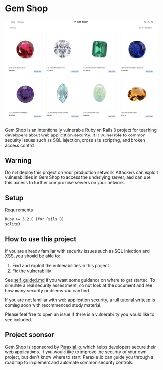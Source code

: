 # Gem Shop

![Gem Shop](./app/assets/images/gem_shop.jpg)

Gem Shop is an intentionally vulnerable Ruby on Rails 8 project for teaching developers about web application security. It is vulnerable to common security issues such as SQL injection, cross site scripting, and broken access control.

## Warning

Do not deploy this project on your production network. Attackers can exploit vulnerabilities in Gem Shop to access the underlying server, and can use this access to further compromise servers on your network. 

## Setup

Requirements:

```
Ruby >= 3.2.0 (for Rails 8)
sqlite3
```

## How to use this project

If you are already familiar with security issues such as SQL injection and XSS, you should be able to:

1. Find and exploit the vulnerabilities in this project
2. Fix the vulnerability 

See [self_guided.md](./docs/self_guided.md) if you want some guidance on where to get started. To simulate a real security assessment, do not look at the document and see how many security problems you can find. 

If you are not familiar with web application security, a full tutorial writeup is coming soon with recommended study material. 

Please feel free to open an issue if there is a vulnerability you would like to see included. 


## Project sponsor

Gem Shop is sponsored by [Paraxial.io](https://paraxial.io/), which helps developers secure their web applications. If you would like to improve the security of your own project, but don't know where to start, Paraxial.io can guide you through a roadmap to implement and automate common security controls. 
